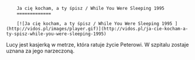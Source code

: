 
        Ja cię kocham, a ty śpisz / While You Were Sleeping 1995 
        =============
        
        [![Ja cię kocham, a ty śpisz / While You Were Sleeping 1995 ](http://vidos.pl/images/player.gif)](http://vidos.pl/ja-cie-kocham-a-ty-spisz-while-you-were-sleeping-1995)
        
        
 Lucy jest kasjerką w metrze, która ratuje życie Peterowi. W szpitalu zostaje uznana za jego narzeczoną.
    